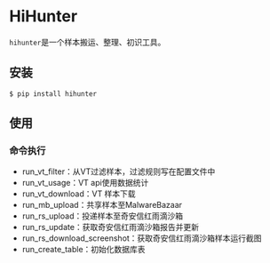 # HiHunter

`hihunter`是一个样本搬运、整理、初识工具。

## 安装

```
$ pip install hihunter
```

## 使用

### 命令执行

* run_vt_filter：从VT过滤样本，过滤规则写在配置文件中
* run_vt_usage：VT api使用数据统计
* run_vt_download：VT 样本下载
* run_mb_upload：共享样本至MalwareBazaar
* run_rs_upload：投递样本至奇安信红雨滴沙箱
* run_rs_update：获取奇安信红雨滴沙箱报告并更新
* run_rs_download_screenshot：获取奇安信红雨滴沙箱样本运行截图
* run_create_table：初始化数据库表

